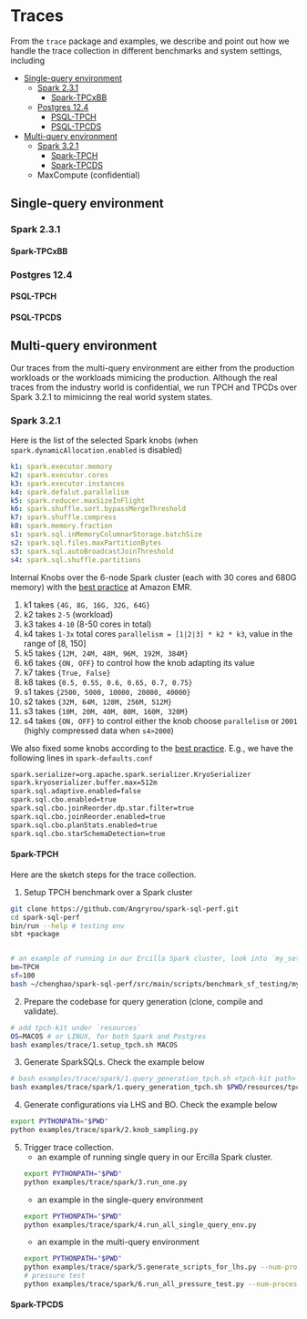 Traces
======

From the `trace` package and examples, we describe and point out how we handle the trace collection in different benchmarks and system settings, including

<!--ts-->
* [Single-query environment](#single-query-environment)
  - [Spark 2.3.1](#spark-231)
    - [Spark-TPCxBB](#spark-tpcxbb)
  - [Postgres 12.4](#postgres-124)
    - [PSQL-TPCH](#psql-tpch)
    - [PSQL-TPCDS](#psql-tpcds)
* [Multi-query environment](#multi-query-envir)
  - [Spark 3.2.1](#spark-321)
    - [Spark-TPCH](#spark-tpch)
    - [Spark-TPCDS](#spark-tpcds)
  - MaxCompute (confidential)
<!--te-->


## Single-query environment

### Spark 2.3.1

#### Spark-TPCxBB

### Postgres 12.4

#### PSQL-TPCH

#### PSQL-TPCDS

## Multi-query environment

Our traces from the multi-query environment are either from the production workloads or the workloads mimicing the production.
Although the real traces from the industry world is confidential, we run TPCH and TPCDs over Spark 3.2.1 to mimicinng the real world system states.

### Spark 3.2.1

Here is the list of the selected Spark knobs (when `spark.dynamicAllocation.enabled` is disabled)

```yaml
k1: spark.executor.memory
k2: spark.executor.cores
k3: spark.executor.instances
k4: spark.defalut.parallelism
k5: spark.reducer.maxSizeInFlight
k6: spark.shuffle.sort.bypassMergeThreshold
k7: spark.shuffle.compress
k8: spark.memory.fraction
s1: spark.sql.inMemoryColumnarStorage.batchSize
s2: spark.sql.files.maxPartitionBytes
s3: spark.sql.autoBroadcastJoinThreshold
s4: spark.sql.shuffle.partitions
```

Internal Knobs over the 6-node Spark cluster (each with 30 cores and 680G memory) with the [best practice][1] at Amazon
EMR.

1. k1 takes `{4G, 8G, 16G, 32G, 64G}`
2. k2 takes `2-5` (workload)
3. k3 takes `4-10` (8-50 cores in total)
4. k4 takes `1-3x` total cores `parallelism = [1|2|3] * k2 * k3`, value in the range of [8, 150]
5. k5 takes `{12M, 24M, 48M, 96M, 192M, 384M}`
6. k6 takes `{ON, OFF}` to control how the knob adapting its value
7. k7 takes `{True, False}`
8. k8 takes `{0.5, 0.55, 0.6, 0.65, 0.7, 0.75}`
9. s1 takes `{2500, 5000, 10000, 20000, 40000}`
10. s2 takes `{32M, 64M, 128M, 256M, 512M}`
11. s3 takes `{10M, 20M, 40M, 80M, 160M, 320M}`
12. s4 takes `{ON, OFF}` to control either the knob choose `parallelism` or `2001` (highly compressed data
    when `s4>2000`)

We also fixed some knobs according to the [best practice][1]. E.g., we have the following lines in `spark-defaults.conf` 
```bash
spark.serializer=org.apache.spark.serializer.KryoSerializer
spark.kryoserializer.buffer.max=512m
spark.sql.adaptive.enabled=false
spark.sql.cbo.enabled=true
spark.sql.cbo.joinReorder.dp.star.filter=true
spark.sql.cbo.joinReorder.enabled=true
spark.sql.cbo.planStats.enabled=true
spark.sql.cbo.starSchemaDetection=true
```

[1]: https://aws.amazon.com/blogs/big-data/best-practices-for-successfully-managing-memory-for-apache-spark-applications-on-amazon-emr/

[2]: https://spoddutur.github.io/spark-notes/distribution_of_executors_cores_and_memory_for_spark_application.html

#### Spark-TPCH

Here are the sketch steps for the trace collection.

1. Setup TPCH benchmark over a Spark cluster

```bash
git clone https://github.com/Angryrou/spark-sql-perf.git
cd spark-sql-perf
bin/run --help # testing env
sbt +package


# an example of running in our Ercilla Spark cluster, look into `my_set_benchmark.sh` for more details
bm=TPCH
sf=100
bash ~/chenghao/spark-sql-perf/src/main/scripts/benchmark_sf_testing/my_set_benchmark.sh $bm $sf
```

2. Prepare the codebase for query generation (clone, compile and validate).

```bash
# add tpch-kit under `resources`
OS=MACOS # or LINUX, for both Spark and Postgres
bash examples/trace/1.setup_tpch.sh MACOS
```

3. Generate SparkSQLs. Check the example below

```bash
# bash examples/trace/spark/1.query_generation_tpch.sh <tpch-kit path> <query-out path> <#queries per template> <SF-100 by default>
bash examples/trace/spark/1.query_generation_tpch.sh $PWD/resources/tpch-kit $PWD/resources/tpch-kit/spark-sqls 3  
```

4. Generate configurations via LHS and BO. Check the example below

```bash
export PYTHONPATH="$PWD"
python examples/trace/spark/2.knob_sampling.py
```

5. Trigger trace collection.
   - an example of running single query in our Ercilla Spark cluster.
    ```bash
    export PYTHONPATH="$PWD"
    python examples/trace/spark/3.run_one.py
    ```
   - an example in the single-query environment
   ```bash
   export PYTHONPATH="$PWD"
   python examples/trace/spark/4.run_all_single_query_env.py
   ```
   - an example in the multi-query environment
   ```bash
   export PYTHONPATH="$PWD"
   python examples/trace/spark/5.generate_scripts_for_lhs.py --num-processes 30
   # pressure test
   python examples/trace/spark/6.run_all_pressure_test.py --num-processes 22 --num-queries-per-template-to-run 100 
   ```

#### Spark-TPCDS

 

